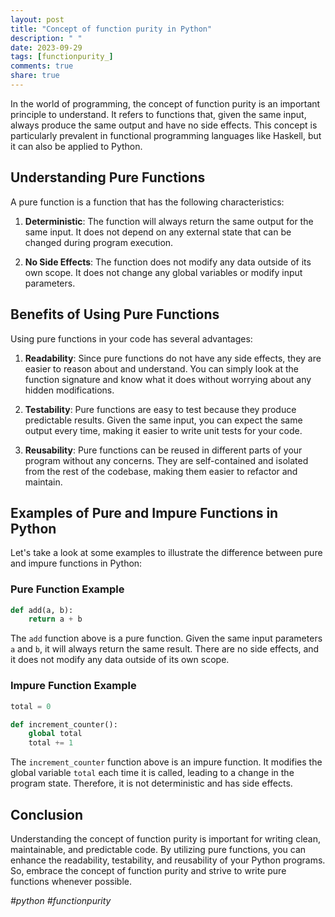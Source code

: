 ```yaml
---
layout: post
title: "Concept of function purity in Python"
description: " "
date: 2023-09-29
tags: [functionpurity_]
comments: true
share: true
---
```


In the world of programming, the concept of function purity is an important principle to understand. It refers to functions that, given the same input, always produce the same output and have no side effects. This concept is particularly prevalent in functional programming languages like Haskell, but it can also be applied to Python.

## Understanding Pure Functions

A pure function is a function that has the following characteristics:

1. **Deterministic**: The function will always return the same output for the same input. It does not depend on any external state that can be changed during program execution.

2. **No Side Effects**: The function does not modify any data outside of its own scope. It does not change any global variables or modify input parameters.

## Benefits of Using Pure Functions

Using pure functions in your code has several advantages:

1. **Readability**: Since pure functions do not have any side effects, they are easier to reason about and understand. You can simply look at the function signature and know what it does without worrying about any hidden modifications.

2. **Testability**: Pure functions are easy to test because they produce predictable results. Given the same input, you can expect the same output every time, making it easier to write unit tests for your code.

3. **Reusability**: Pure functions can be reused in different parts of your program without any concerns. They are self-contained and isolated from the rest of the codebase, making them easier to refactor and maintain.

## Examples of Pure and Impure Functions in Python

Let's take a look at some examples to illustrate the difference between pure and impure functions in Python:

### Pure Function Example

```python
def add(a, b):
    return a + b
```

The `add` function above is a pure function. Given the same input parameters `a` and `b`, it will always return the same result. There are no side effects, and it does not modify any data outside of its own scope.

### Impure Function Example

```python
total = 0

def increment_counter():
    global total
    total += 1
```

The `increment_counter` function above is an impure function. It modifies the global variable `total` each time it is called, leading to a change in the program state. Therefore, it is not deterministic and has side effects.

## Conclusion

Understanding the concept of function purity is important for writing clean, maintainable, and predictable code. By utilizing pure functions, you can enhance the readability, testability, and reusability of your Python programs. So, embrace the concept of function purity and strive to write pure functions whenever possible.

_#python #functionpurity_